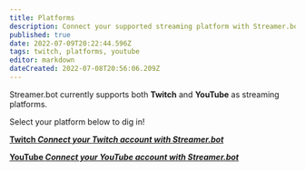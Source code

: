 ```yaml
---
title: Platforms
description: Connect your supported streaming platform with Streamer.bot
published: true
date: 2022-07-09T20:22:44.596Z
tags: twitch, platforms, youtube
editor: markdown
dateCreated: 2022-07-08T20:56:06.209Z
---
```


Streamer.bot currently supports both **Twitch** and **YouTube** as streaming platforms.

Select your platform below to dig in!

<section class="btn-grid my-5">

[<i class="mdi mdi-twitch text--twitch"></i> **Twitch *Connect your Twitch account with Streamer.bot***](/en/Platforms/Twitch)
  
[<i class="mdi mdi-youtube text--youtube"></i> **YouTube *Connect your YouTube account with Streamer.bot***](/en/Platforms/YouTube)

</section>